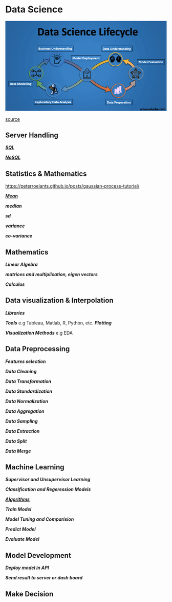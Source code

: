 # Data Science


<img src=https://github.com/Laudarisd/Data-science-study/blob/master/src/sql/img/3.png alt="">


[source](https://www.educba.com/data-science-lifecycle/)




## Server Handling
***[SQL](https://github.com/Laudarisd/Data-science-study/tree/master/src/sql)***

***[NoSQL](https://github.com/Laudarisd/Data-science-study/tree/master/src/nosql)***



## Statistics & Mathematics
https://peterroelants.github.io/posts/gaussian-process-tutorial/

***[Mean](https://github.com/Laudarisd/Data-science-study/tree/master/src/ml/stat&maths)*** 

***median***

***sd***

***variance***

***co-variance***


## Mathematics
***Linear Algebra***

***matrices and multiplication, eigen vectors***

***Calculus***



## Data visualization & Interpolation
***Libraries***

***Tools***
e.g Tableau, Matlab, R, Python, etc.
***Plotting***

***Visualization Methods***
e.g EDA



## Data Preprocessing
***Features selection***

***Data Cleaning***

***Data Transformation***

***Data Standardization***

***Data Normalization***

***Data Aggregation***

***Data Sampling***

***Data Extraction***

***Data Split***

***Data Merge***



## Machine Learning
***Supervisor and Unsupervisor Learning***

***Classification and Regeression Models***

***[Algorithms](https://github.com/Laudarisd/Data-science-study/tree/master/src/ml)***

***Train Model***

***Model Tuning and Comparision***

***Predict Model***

***Evaluate Model***



## Model Development
***Deploy model in API***

***Send result to  server or dash board*** 



## Make Decision

